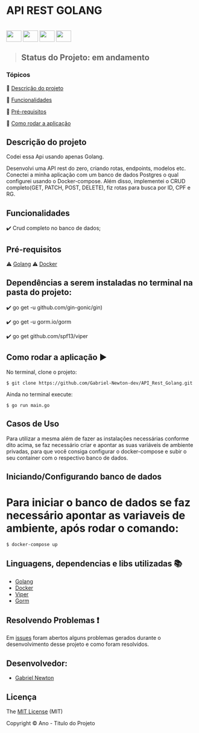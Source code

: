 <h1>API REST GOLANG</h1> 

</div>
<div style="display: inline_block"><br>
  <img align="center" height="30" width="40" img src="https://cdn.jsdelivr.net/gh/devicons/devicon/icons/go/go-original-wordmark.svg" />
  <img align="center" height="30" width="40" img src="https://cdn.jsdelivr.net/gh/devicons/devicon/icons/html5/html5-original.svg" />
  <img align="center" height="30" width="40" img src="https://cdn.jsdelivr.net/gh/devicons/devicon/icons/css3/css3-original.svg" />
  <img align="center" height="30" width="40" img src="https://cdn.jsdelivr.net/gh/devicons/devicon/icons/docker/docker-original-wordmark.svg" />
</div>

> <p><h2>Status do Projeto: em andamento</h2></p>

### Tópicos 

:small_blue_diamond: [Descrição do projeto](#descrição-do-projeto)

:small_blue_diamond: [Funcionalidades](#funcionalidades)

:small_blue_diamond: [Pré-requisitos](#pré-requisitos)

:small_blue_diamond: [Como rodar a aplicação](#como-rodar-a-aplicação-arrow_forward)


## Descrição do projeto 

<p align="justify">
  Codei essa Api usando apenas Golang.  

Desenvolvi uma API rest do zero, criando rotas, endpoints, modelos etc. Conectei a minha aplicação com um banco de dados Postgres o qual configurei  usando o Docker-compose. Além disso, implementei o CRUD completo(GET, PATCH, POST, DELETE), fiz rotas para busca por ID, CPF e RG.

</p>

## Funcionalidades

:heavy_check_mark: Crud completo no banco de dados; 

## Pré-requisitos

:warning: [Golang](https://go.dev/dl/)
:warning: [Docker](https://www.docker.com/products/docker-desktop/)

## Dependências a serem instaladas no terminal na pasta do projeto:

:heavy_check_mark: go get -u github.com/gin-gonic/gin)

:heavy_check_mark: go get -u gorm.io/gorm

:heavy_check_mark: go get github.com/spf13/viper

## Como rodar a aplicação :arrow_forward:

No terminal, clone o projeto: 

```
$ git clone https://github.com/Gabriel-Newton-dev/API_Rest_Golang.git
```
Ainda no terminal execute:

```
$ go run main.go
```

## Casos de Uso

Para utilizar a mesma além de fazer as instalações necessárias conforme dito acima, se faz necessário criar e apontar as suas variáveis de ambiente privadas, para que você consiga configurar o docker-compose e subir o seu container com o respectivo banco de dados. 

## Iniciando/Configurando banco de dados

# Para iniciar o banco de dados se faz necessário apontar as variaveis de ambiente, após rodar o comando:

```
$ docker-compose up
```

## Linguagens, dependencias e libs utilizadas :books:

- [Golang](https://go.dev/dl/)
- [Docker](https://www.docker.com/products/docker-desktop/)
- [Viper](https://github.com/spf13/viper)
- [Gorm](https://gorm.io/)

## Resolvendo Problemas :exclamation:

Em [issues](https://github.com/Gabriel-Newton-dev/API_Rest_Golang/issues) foram abertos alguns problemas gerados durante o desenvolvimento desse projeto e como foram resolvidos. 

## Desenvolvedor:

- [Gabriel Newton](https://gabriel-newton-dev.github.io/)

## Licença 

The [MIT License]() (MIT)

Copyright :copyright: Ano - Titulo do Projeto
